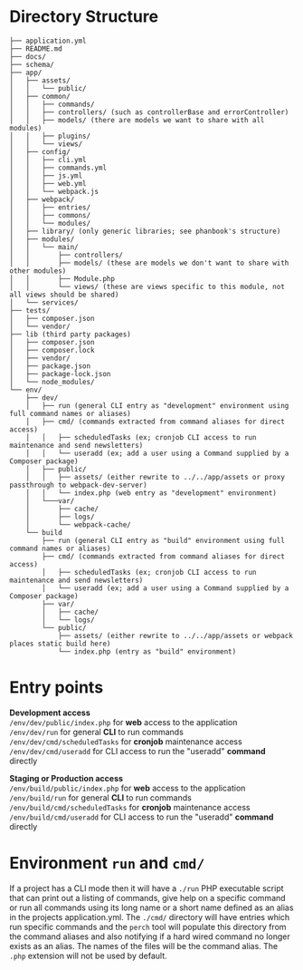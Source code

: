 # Directory Structure

```
├── application.yml
├── README.md
├── docs/
├── schema/
├── app/
│   ├── assets/
│   │   └── public/
│   ├── common/
│   │   ├── commands/
│   │   ├── controllers/ (such as controllerBase and errorController)
│   │   ├── models/ (there are models we want to share with all modules)
│   │   ├── plugins/
│   │   └── views/
│   ├── config/
│   │   ├── cli.yml
│   │   ├── commands.yml
│   │   ├── js.yml
│   │   ├── web.yml
│   │   └── webpack.js
│   ├── webpack/
│   │   ├── entries/
│   │   ├── commons/
│   │   └── modules/
│   ├── library/ (only generic libraries; see phanbook's structure)
│   ├── modules/
│   │   └── main/
│   │       ├── controllers/
│   │       ├── models/ (these are models we don't want to share with other modules)
│   │       ├── Module.php
│   │       └── views/ (these are views specific to this module, not all views should be shared)
│   └── services/
├── tests/
│   ├── composer.json
│   └── vendor/
├── lib (third party packages)
│   ├── composer.json
│   ├── composer.lock
│   ├── vendor/
│   ├── package.json
│   ├── package-lock.json
│   └── node_modules/
└── env/
    ├── dev/
    │   ├── run (general CLI entry as "development" environment using full command names or aliases)
    │   ├── cmd/ (commands extracted from command aliases for direct access)
    │   │   ├── scheduledTasks (ex; cronjob CLI access to run maintenance and send newsletters)
    │   │   └── useradd (ex; add a user using a Command supplied by a Composer package)
    │   ├── public/
    │   │   ├── assets/ (either rewrite to ../../app/assets or proxy passthrough to webpack-dev-server)
    │   │   └── index.php (web entry as "development" environment)
    │   └───var/
    │       ├── cache/
    │       ├── logs/
    │       └── webpack-cache/
    └── build
        ├── run (general CLI entry as "build" environment using full command names or aliases)
        ├── cmd/ (commands extracted from command aliases for direct access)
        │   ├── scheduledTasks (ex; cronjob CLI access to run maintenance and send newsletters)
        │   └── useradd (ex; add a user using a Command supplied by a Composer package)
        ├── var/
        │   ├── cache/
        │   └── logs/
        └── public/
            ├── assets/ (either rewrite to ../../app/assets or webpack places static build here)
            └── index.php (entry as "build" environment)
```

# Entry points

**Development access**  
`/env/dev/public/index.php` for **web** access to the application  
`/env/dev/run` for general **CLI** to run commands  
`/env/dev/cmd/scheduledTasks` for **cronjob** maintenance access  
`/env/dev/cmd/useradd` for CLI access to run the "useradd" **command** directly  

**Staging or Production access**  
`/env/build/public/index.php` for **web** access to the application  
`/env/build/run` for general **CLI** to run commands  
`/env/build/cmd/scheduledTasks` for **cronjob** maintenance access  
`/env/build/cmd/useradd` for CLI access to run the "useradd" **command** directly  

# Environment `run` and `cmd/`

If a project has a CLI mode then it will have a `./run` PHP executable script that can print out a listing of commands, give help on a specific command or run all commands using its long name or a short name defined as an alias in the projects application.yml.  The `./cmd/` directory will have entries which run specific commands and the `perch` tool will populate this directory from the command aliases and also notifying if a hard wired command no longer exists as an alias.  The names of the files will be the command alias.  The `.php` extension will not be used by default.
